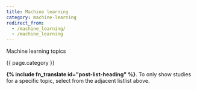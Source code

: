 ```yaml
---
title: Machine learning
category: machine-learning
redirect_from:
  - /machine_learning/
  - /machine_learning
---
```


Machine learning topics

{{ page.category }}

<strong>{% include fn_translate id="post-list-heading" %}</strong>. To only show studies for a specific topic, select from the <span class="selector-position-help-md">adjacent list</span><span class="selector-position-help-xs">list above</span>.
